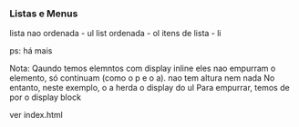 ### Listas e Menus

lista nao ordenada - ul
list ordenada - ol
itens de lista - li

ps: há mais

Nota:
Qaundo temos elemntos com display inline eles nao empurram o elemento, só continuam (como o p e o a). nao tem altura nem nada
No entanto, neste exemplo, o a herda o display do ul
Para empurrar, temos de por o display block

ver index.html
